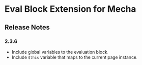Eval Block Extension for Mecha
==============================

Release Notes
-------------

### 2.3.6

 - Include global variables to the evaluation block.
 - Include `$this` variable that maps to the current page instance.
